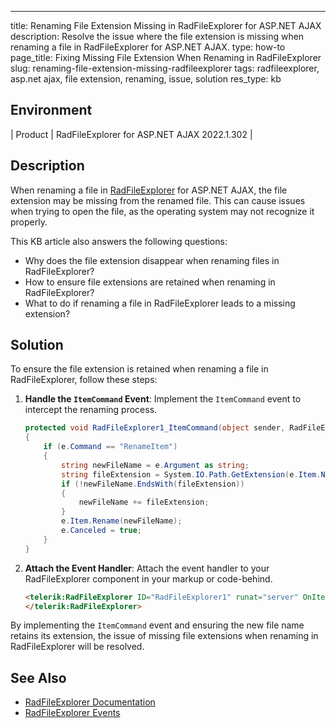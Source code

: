 ---
title: Renaming File Extension Missing in RadFileExplorer for ASP.NET AJAX
description: Resolve the issue where the file extension is missing when renaming a file in RadFileExplorer for ASP.NET AJAX.
type: how-to
page_title: Fixing Missing File Extension When Renaming in RadFileExplorer
slug: renaming-file-extension-missing-radfileexplorer
tags: radfileexplorer, asp.net ajax, file extension, renaming, issue, solution
res_type: kb

## Environment
| Product | RadFileExplorer for ASP.NET AJAX 2022.1.302 |

## Description
When renaming a file in [RadFileExplorer](https://docs.telerik.com/devtools/aspnet-ajax/controls/fileexplorer/overview) for ASP.NET AJAX, the file extension may be missing from the renamed file. This can cause issues when trying to open the file, as the operating system may not recognize it properly.

This KB article also answers the following questions:
- Why does the file extension disappear when renaming files in RadFileExplorer?
- How to ensure file extensions are retained when renaming in RadFileExplorer?
- What to do if renaming a file in RadFileExplorer leads to a missing extension?

## Solution
To ensure the file extension is retained when renaming a file in RadFileExplorer, follow these steps:

1. **Handle the `ItemCommand` Event**:
   Implement the `ItemCommand` event to intercept the renaming process.

   ```csharp
   protected void RadFileExplorer1_ItemCommand(object sender, RadFileExplorerEventArgs e)
   {
       if (e.Command == "RenameItem")
       {
           string newFileName = e.Argument as string;
           string fileExtension = System.IO.Path.GetExtension(e.Item.Name);
           if (!newFileName.EndsWith(fileExtension))
           {
               newFileName += fileExtension;
           }
           e.Item.Rename(newFileName);
           e.Canceled = true;
       }
   }
   ```

2. **Attach the Event Handler**:
   Attach the event handler to your RadFileExplorer component in your markup or code-behind.

   ```aspx
   <telerik:RadFileExplorer ID="RadFileExplorer1" runat="server" OnItemCommand="RadFileExplorer1_ItemCommand">
   </telerik:RadFileExplorer>
   ```

By implementing the `ItemCommand` event and ensuring the new file name retains its extension, the issue of missing file extensions when renaming in RadFileExplorer will be resolved.

## See Also
- [RadFileExplorer Documentation](https://docs.telerik.com/devtools/aspnet-ajax/controls/fileexplorer/overview)
- [RadFileExplorer Events](https://docs.telerik.com/devtools/aspnet-ajax/controls/fileexplorer/server-side-programming/events)
